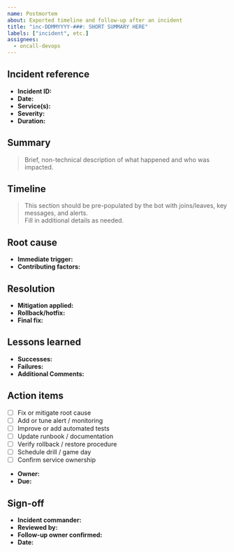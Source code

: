 ```yaml
---
name: Postmortem
about: Exported timeline and follow-up after an incident
title: "inc-DDMMYYYY-###: SHORT SUMMARY HERE"
labels: ["incident", etc.]
assignees:
  - oncall-devops
---
```


## Incident reference
- **Incident ID:** <!-- inc-DDMMYYYY-### -->
- **Date:** <!-- DD-MM-YYYY -->
- **Service(s):** <!-- name(s) -->
- **Severity:** <!-- Sev-1 | Sev-2 | Sev-3 -->
- **Duration:** <!-- HH:MM -->

## Summary
> Brief, non-technical description of what happened and who was impacted.

## Timeline
> This section should be pre-populated by the bot with joins/leaves, key messages, and alerts.  
> Fill in additional details as needed.

<!--- **T0:** alert fired "alert name" -->
<!--- - T+2m — channel created -->
<!--- - T+5m — rollback decision -->
<!--- - T+15m — customer note posted -->
<!--- - T+30m — mitigation confirmed -->
<!--- - T+45m — system stable -->
<!--- - T+50m — incident closed -->

## Root cause
- **Immediate trigger:** <!-- highlight the disruption -->
- **Contributing factors:** <!-- gaps in monitoring, process, infrastructure -->

## Resolution
- **Mitigation applied:** <!-- steps taken -->
- **Rollback/hotfix:** <!-- description -->
- **Final fix:** <!-- description -->

## Lessons learned
- **Successes:**  <!-- description -->
- **Failures:** <!-- description -->
- **Additional Comments:** <!-- description -->

## Action items
- [ ] Fix or mitigate root cause
- [ ] Add or tune alert / monitoring
- [ ] Improve or add automated tests
- [ ] Update runbook / documentation
- [ ] Verify rollback / restore procedure
- [ ] Schedule drill / game day
- [ ] Confirm service ownership
- **Owner:** <!-- name -->
- **Due:** <!-- DD-MM-YYYY -->

## Sign-off
- **Incident commander:** <!-- name -->
- **Reviewed by:** <!-- lead / manager -->
- **Follow-up owner confirmed:** <!-- name -->
- **Date:** <!-- DD-MM-YYYY -->
